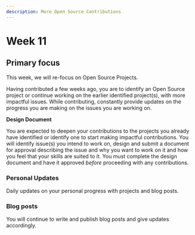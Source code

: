 ```yaml
---
description: More Open Source Contributions
---
```


# Week 11

## Primary focus

This week, we will re-focus on Open Source Projects.

Having contributed a few weeks ago, you are to identify an Open Source project or continue working on the earlier identified project(s), with more impactful issues. While contributing, constantly provide updates on the progress you are making on the issues you are working on.

**Design Document**

You are expected to deepen your contributions to the projects you already have identified or identify one to start making impactful contributions. You will identify issue(s) you intend to work on, design and submit a document for approval describing the issue and why you want to work on it and how you feel that your skills are suited to it. You must complete the design document and have it approved _before_ proceeding with any contributions.

### Personal Updates

Daily updates on your personal progress with projects and blog posts.

### Blog posts

You will continue to write and publish blog posts and give updates accordingly.

